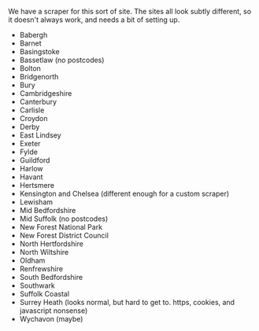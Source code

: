 We have a scraper for this sort of site. The sites all look subtly different, so it doesn't always work, and needs a bit of setting up.

  * Babergh
  * Barnet
  * Basingstoke
  * Bassetlaw (no postcodes)
  * Bolton
  * Bridgenorth
  * Bury
  * Cambridgeshire
  * Canterbury
  * Carlisle
  * Croydon
  * Derby
  * East Lindsey
  * Exeter
  * Fylde
  * Guildford
  * Harlow
  * Havant
  * Hertsmere
  * Kensington and Chelsea (different enough for a custom scraper)
  * Lewisham
  * Mid Bedfordshire
  * Mid Suffolk (no postcodes)
  * New Forest National Park
  * New Forest District Council
  * North Hertfordshire
  * North Wiltshire
  * Oldham
  * Renfrewshire
  * South Bedfordshire
  * Southwark
  * Suffolk Coastal
  * Surrey Heath (looks normal, but hard to get to. https, cookies, and javascript nonsense)
  * Wychavon (maybe)